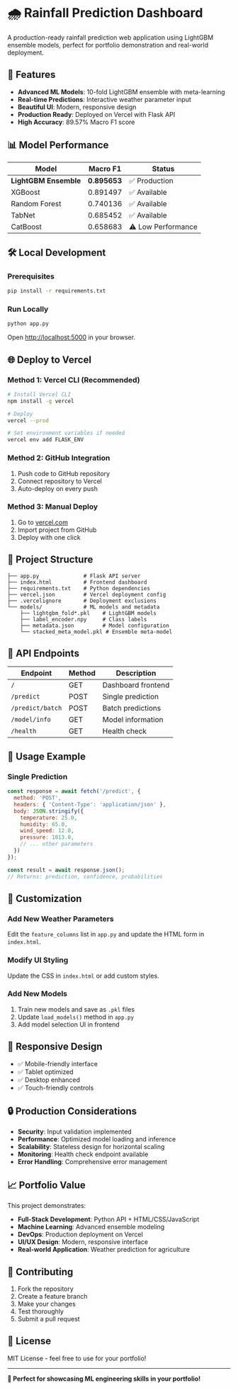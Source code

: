 # 🌧️ Rainfall Prediction Dashboard

A production-ready rainfall prediction web application using LightGBM ensemble models, perfect for portfolio demonstration and real-world deployment.

## 🚀 Features

- **Advanced ML Models**: 10-fold LightGBM ensemble with meta-learning
- **Real-time Predictions**: Interactive weather parameter input
- **Beautiful UI**: Modern, responsive design
- **Production Ready**: Deployed on Vercel with Flask API
- **High Accuracy**: 89.57% Macro F1 score

## 📊 Model Performance

| Model | Macro F1 | Status |
|-------|----------|--------|
| **LightGBM Ensemble** | **0.895653** | ✅ Production |
| XGBoost | 0.891497 | ✅ Available |
| Random Forest | 0.740136 | ✅ Available |
| TabNet | 0.685452 | ✅ Available |
| CatBoost | 0.658683 | ⚠️ Low Performance |

## 🛠️ Local Development

### Prerequisites
```bash
pip install -r requirements.txt
```

### Run Locally
```bash
python app.py
```

Open [http://localhost:5000](http://localhost:5000) in your browser.

## 🌐 Deploy to Vercel

### Method 1: Vercel CLI (Recommended)
```bash
# Install Vercel CLI
npm install -g vercel

# Deploy
vercel --prod

# Set environment variables if needed
vercel env add FLASK_ENV
```

### Method 2: GitHub Integration
1. Push code to GitHub repository
2. Connect repository to Vercel
3. Auto-deploy on every push

### Method 3: Manual Deploy
1. Go to [vercel.com](https://vercel.com)
2. Import project from GitHub
3. Deploy with one click

## 📁 Project Structure

```
├── app.py              # Flask API server
├── index.html          # Frontend dashboard
├── requirements.txt    # Python dependencies
├── vercel.json         # Vercel deployment config
├── .vercelignore       # Deployment exclusions
└── models/             # ML models and metadata
    ├── lightgbm_fold*.pkl    # LightGBM models
    ├── label_encoder.npy     # Class labels
    ├── metadata.json         # Model configuration
    └── stacked_meta_model.pkl # Ensemble meta-model
```

## 🎯 API Endpoints

| Endpoint | Method | Description |
|----------|--------|-------------|
| `/` | GET | Dashboard frontend |
| `/predict` | POST | Single prediction |
| `/predict/batch` | POST | Batch predictions |
| `/model/info` | GET | Model information |
| `/health` | GET | Health check |

## 📝 Usage Example

### Single Prediction
```javascript
const response = await fetch('/predict', {
  method: 'POST',
  headers: { 'Content-Type': 'application/json' },
  body: JSON.stringify({
    temperature: 25.0,
    humidity: 65.0,
    wind_speed: 12.0,
    pressure: 1013.0,
    // ... other parameters
  })
});

const result = await response.json();
// Returns: prediction, confidence, probabilities
```

## 🎨 Customization

### Add New Weather Parameters
Edit the `feature_columns` list in `app.py` and update the HTML form in `index.html`.

### Modify UI Styling
Update the CSS in `index.html` or add custom styles.

### Add New Models
1. Train new models and save as `.pkl` files
2. Update `load_models()` method in `app.py`
3. Add model selection UI in frontend

## 📱 Responsive Design

- ✅ Mobile-friendly interface
- ✅ Tablet optimized
- ✅ Desktop enhanced
- ✅ Touch-friendly controls

## 🔒 Production Considerations

- **Security**: Input validation implemented
- **Performance**: Optimized model loading and inference
- **Scalability**: Stateless design for horizontal scaling
- **Monitoring**: Health check endpoint available
- **Error Handling**: Comprehensive error management

## 📈 Portfolio Value

This project demonstrates:
- **Full-Stack Development**: Python API + HTML/CSS/JavaScript
- **Machine Learning**: Advanced ensemble modeling
- **DevOps**: Production deployment on Vercel
- **UI/UX Design**: Modern, responsive interface
- **Real-world Application**: Weather prediction for agriculture

## 🤝 Contributing

1. Fork the repository
2. Create a feature branch
3. Make your changes
4. Test thoroughly
5. Submit a pull request

## 📄 License

MIT License - feel free to use for your portfolio!

---

**🌟 Perfect for showcasing ML engineering skills in your portfolio!**
